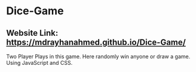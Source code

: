 # Dice-Game
## Website Link: https://mdrayhanahmed.github.io/Dice-Game/
Two Player Plays in this game. Here randomly win anyone or draw a game.</br>
Using JavaScript and CSS.
